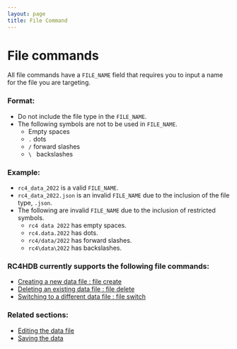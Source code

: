 ```yaml
---
layout: page
title: File Command
---
```


# File commands

All file commands have a `FILE_NAME` field that requires you to input a name for the file you are targeting.

### Format:
* Do not include the file type in the `FILE_NAME`.
* The following symbols are not to be used in `FILE_NAME`.
    * Empty spaces
    * `.` dots
    * `/` forward slashes
    * `\ ` backslashes

### Example:
* `rc4_data_2022` is a valid `FILE_NAME`.
* `rc4_data_2022.json` is an invalid `FILE_NAME` due to the inclusion of the file type, `.json`.
* The following are invalid `FILE_NAME` due to the inclusion of restricted symbols.
  * `rc4 data 2022` has empty spaces.
  * `rc4.data.2022` has dots.
  * `rc4/data/2022` has forward slashes.
  * `rc4\data\2022` has backslashes.

### RC4HDB currently supports the following file commands:
* [Creating a new data file : file create](FileCreateCommand.html)
* [Deleting an existing data file : file delete](FileDeleteCommand.html)
* [Switching to a different data file : file switch](FileSwitchCommand.html)

### Related sections:
* [Editing the data file](UserGuide.html#editing-the-data-file)
* [Saving the data](UserGuide.html#saving-the-data)
